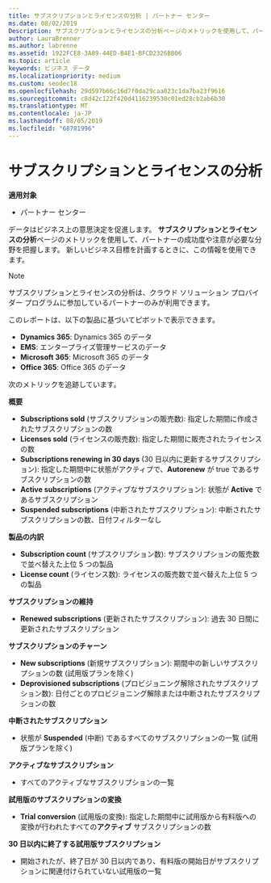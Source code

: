 ```yaml
---
title: サブスクリプションとライセンスの分析 | パートナー センター
ms.date: 08/02/2019
Description: サブスクリプションとライセンスの分析ページのメトリックを使用して、パートナーの成功度や注意が必要な分野を把握します。
author: LauraBrenner
ms.author: labrenne
ms.assetid: 1922FCE8-3A89-44ED-B4E1-BFCD2326BB06
ms.topic: article
keywords: ビジネス データ
ms.localizationpriority: medium
ms.custom: seodec18
ms.openlocfilehash: 29d597b66c16d7f0da29caa023c1da7ba23f9616
ms.sourcegitcommit: c8d42c122f420d4116239530c01ed28cb2ab6b30
ms.translationtype: MT
ms.contentlocale: ja-JP
ms.lasthandoff: 08/05/2019
ms.locfileid: "68781996"
---
```

# <a name="analyze-subscriptions-and-licenses"></a>サブスクリプションとライセンスの分析 

**適用対象**

- パートナー センター

データはビジネス上の意思決定を促進します。 **サブスクリプションとライセンスの分析**ページのメトリックを使用して、パートナーの成功度や注意が必要な分野を把握します。 新しいビジネス目標を計画するときに、この情報を使用できます。

> [!NOTE]
> サブスクリプションとライセンスの分析は、クラウド ソリューション プロバイダー プログラムに参加しているパートナーのみが利用できます。


このレポートは、以下の製品に基づいてピボットで表示できます。

 - **Dynamics 365**: Dynamics 365 のデータ  
 - **EMS**: エンタープライズ管理サービスのデータ  
 - **Microsoft 365**: Microsoft 365 のデータ  
 - **Office 365**: Office 365 のデータ  


次のメトリックを追跡しています。

**概要**  
 - **Subscriptions sold** (サブスクリプションの販売数): 指定した期間に作成されたサブスクリプションの数  
 - **Licenses sold** (ライセンスの販売数): 指定した期間に販売されたライセンスの数   
 - **Subscriptions renewing in 30 days** (30 日以内に更新するサブスクリプション): 指定した期間中に状態がアクティブで、**Autorenew** が true であるサブスクリプションの数
 - **Active subscriptions** (アクティブなサブスクリプション): 状態が **Active** であるサブスクリプション  
 - **Suspended subscriptions** (中断されたサブスクリプション): 中断されたサブスクリプションの数、日付フィルターなし  

**製品の内訳**  
 - **Subscription count** (サブスクリプション数): サブスクリプションの販売数で並べ替えた上位 5 つの製品  
 - **License count** (ライセンス数): ライセンスの販売数で並べ替えた上位 5 つの製品

**サブスクリプションの維持**
 - **Renewed subscriptions** (更新されたサブスクリプション): 過去 30 日間に更新されたサブスクリプション  

**サブスクリプションのチャーン**  
 - **New subscriptions** (新規サブスクリプション): 期間中の新しいサブスクリプションの数 (試用版プランを除く)  
 - **Deprovisioned subscriptions** (プロビジョニング解除されたサブスクリプション数): 日付ごとのプロビジョニング解除または中断されたサブスクリプションの数  

**中断されたサブスクリプション**  
 - 状態が **Suspended** (中断) であるすべてのサブスクリプションの一覧 (試用版プランを除く)  
  
**アクティブなサブスクリプション**
 - すべてのアクティブなサブスクリプションの一覧  

**試用版のサブスクリプションの変換**  
 - **Trial conversion** (試用版の変換): 指定した期間中に試用版から有料版への変換が行われたすべての**アクティブ** サブスクリプションの数  

**30 日以内に終了する試用版サブスクリプション**  
 - 開始されたが、終了日が 30 日以内であり、有料版の開始日がサブスクリプションに関連付けられていない試用版の一覧  

  
